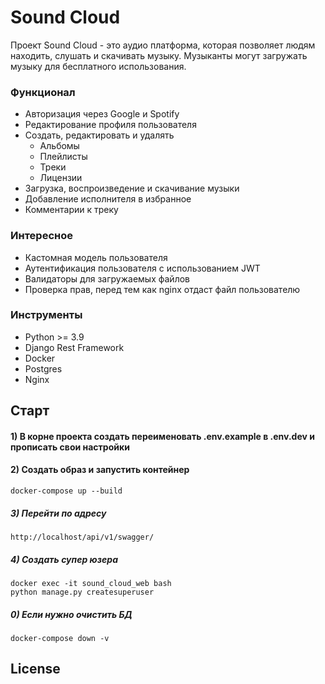 # Sound Cloud

Проект Sound Cloud - это аудио платформа, которая позволяет людям находить, слушать и скачивать музыку. Музыканты могут загружать музыку для бесплатного использования.
### Функционал
- Авторизация через Google и Spotify
- Редактирование профиля пользователя
- Создать, редактировать и удалять 
  - Альбомы
  - Плейлисты
  - Треки
  - Лицензии
- Загрузка, воспроизведение и скачивание музыки
- Добавление исполнителя в избранное
- Комментарии к треку

### Интересное
- Кастомная модель пользователя
- Аутентификация пользователя с использованием JWT
- Валидаторы для загружаемых файлов
- Проверка прав, перед тем как nginx отдаст файл пользователю

### Инструменты

- Python >= 3.9
- Django Rest Framework
- Docker
- Postgres
- Nginx

## Старт

#### 1) В корне проекта создать переименовать .env.example в .env.dev и прописать свои настройки

#### 2) Создать образ и запустить контейнер

    docker-compose up --build
    
##### 3) Перейти по адресу

    http://localhost/api/v1/swagger/

##### 4) Создать супер юзера

    docker exec -it sound_cloud_web bash
    python manage.py createsuperuser
                                                        
##### 0) Если нужно очистить БД

    docker-compose down -v
 
## License
